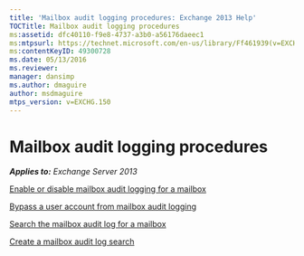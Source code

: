 ```yaml
---
title: 'Mailbox audit logging procedures: Exchange 2013 Help'
TOCTitle: Mailbox audit logging procedures
ms:assetid: dfc40110-f9e8-4737-a3b0-a56176daeec1
ms:mtpsurl: https://technet.microsoft.com/en-us/library/Ff461939(v=EXCHG.150)
ms:contentKeyID: 49300728
ms.date: 05/13/2016
ms.reviewer: 
manager: dansimp
ms.author: dmaguire
author: msdmaguire
mtps_version: v=EXCHG.150
---
```


# Mailbox audit logging procedures

_**Applies to:** Exchange Server 2013_

[Enable or disable mailbox audit logging for a mailbox](enable-or-disable-mailbox-audit-logging-for-a-mailbox-exchange-2013-help.md)

[Bypass a user account from mailbox audit logging](bypass-a-user-account-from-mailbox-audit-logging-exchange-2013-help.md)

[Search the mailbox audit log for a mailbox](search-the-mailbox-audit-log-for-a-mailbox-exchange-2013-help.md)

[Create a mailbox audit log search](create-a-mailbox-audit-log-search-exchange-2013-help.md)
